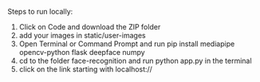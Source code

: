 Steps to run locally:
1. Click on Code and download the ZIP folder
2. add your images in static/user-images
3. Open Terminal or Command Prompt and run pip install mediapipe opencv-python flask deepface numpy
4. cd to the folder face-recognition and run python app.py in the terminal
5. click on the link starting with localhost://
